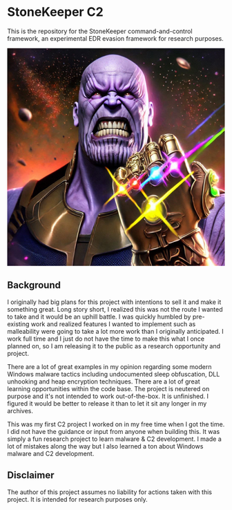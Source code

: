 # StoneKeeper C2

This is the repository for the StoneKeeper command-and-control framework, an experimental EDR evasion framework for research purposes.

![thanos](img/thanos.jpg)

## Background

I originally had big plans for this project with intentions to sell it and make it something great. Long story short, I realized this was not the route I wanted to take and it would be an uphill battle. I was quickly humbled by pre-existing work and realized features I wanted to implement such as malleability were going to take a lot more work than I originally anticipated. I work full time and I just do not have the time to make this what I once planned on, so I am releasing it to the public as a research opportunity and project.

There are a lot of great examples in my opinion regarding some modern Windows malware tactics including undocumented sleep obfuscation, DLL unhooking and heap encryption techniques. There are a lot of great learning opportunities within the code base. The project is neutered on purpose and it's not intended to work out-of-the-box. It is unfinished. I figured it would be better to release it than to let it sit any longer in my archives.

This was my first C2 project I worked on in my free time when I got the time. I did not have the guidance or input from anyone when building this. It was simply a fun research project to learn malware & C2 development. I made a lot of mistakes along the way but I also learned a ton about Windows malware and C2 development.

## Disclaimer

The author of this project assumes no liability for actions taken with this project. It is intended for research purposes only.